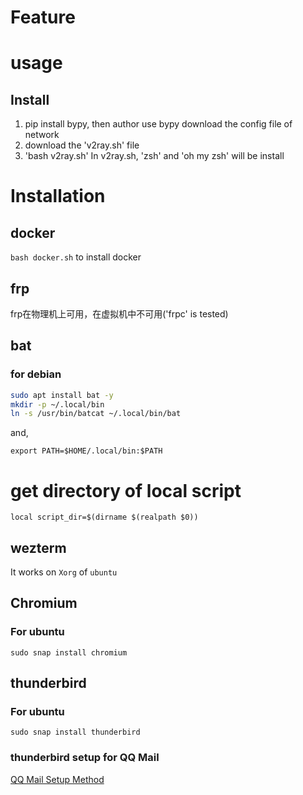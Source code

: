 # Feature


# usage
## Install 
1. pip install bypy, then author
use bypy download the config file of network
2. download the 'v2ray.sh' file
3. 'bash v2ray.sh'
  In v2ray.sh, 'zsh' and 'oh my zsh' will be install
# Installation
## docker
`bash docker.sh` to install docker


## frp
frp在物理机上可用，在虚拟机中不可用('frpc' is tested)

## bat
### for debian
```bash
sudo apt install bat -y
mkdir -p ~/.local/bin
ln -s /usr/bin/batcat ~/.local/bin/bat
```
and,
```bashrc
export PATH=$HOME/.local/bin:$PATH
```

# get directory of local script
```shell
local script_dir=$(dirname $(realpath $0))
```


## wezterm
It works on `Xorg` of `ubuntu`

## Chromium 
### For ubuntu
```shell
sudo snap install chromium
```

## thunderbird
### For ubuntu
```shell
sudo snap install thunderbird
```

### thunderbird setup for QQ Mail
[QQ Mail Setup Method](https://wx.mail.qq.com/list/readtemplate?name=app_intro.html#/agreement/authorizationCode)

